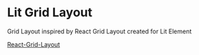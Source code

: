 # Lit Grid Layout

Grid Layout inspired by React Grid Layout created for Lit Element

[React-Grid-Layout](https://github.com/STRML/react-grid-layout)
